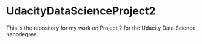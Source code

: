 # UdacityDataScienceProject2
This is the repository for my work on Project 2 for the Udacity Data Science nanodegree.
